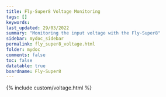 ```yaml
---
title: Fly-Super8 Voltage Monitoring
tags: []
keywords: 
last_updated: 29/03/2022
summary: "Monitoring the input voltage with the Fly-Super8"
sidebar: mydoc_sidebar
permalink: fly_super8_voltage.html
folder: mydoc
comments: false
toc: false
datatable: true
boardname: Fly-Super8
---
```


{% include custom/voltage.html %}  